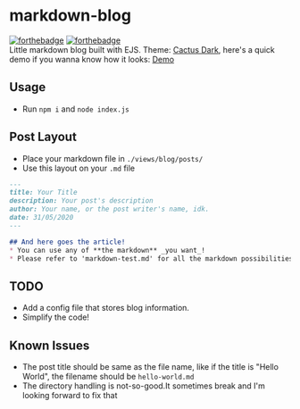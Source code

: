 # markdown-blog
[![forthebadge](https://forthebadge.com/images/badges/made-with-javascript.svg)](https://forthebadge.com)
[![forthebadge](https://forthebadge.com/images/badges/60-percent-of-the-time-works-every-time.svg)](https://forthebadge.com)<br/>Little markdown blog built with EJS. Theme: [Cactus Dark](https://probberechts.github.io/hexo-theme-cactus/), here's a quick demo if you wanna know how it looks: [Demo](https://alef.wtf/blog/)

## Usage

- Run `npm i` and `node index.js`

## Post Layout

- Place your markdown file in `./views/blog/posts/`
- Use this layout on your `.md` file

```md
---
title: Your Title
description: Your post's description
author: Your name, or the post writer's name, idk.
date: 31/05/2020
---

## And here goes the article!
* You can use any of **the markdown** _you want_!
* Please refer to 'markdown-test.md' for all the markdown possibilities!
```

## TODO
* Add a config file that stores blog information.
* Simplify the code!

## Known Issues
* The post title should be same as the file name, like if the title is "Hello World", the filename should be `hello-world.md`
* The directory handling is not-so-good.It sometimes break and I'm looking forward to fix that
